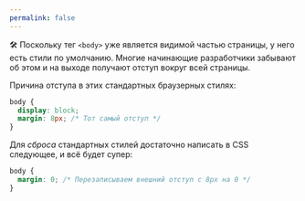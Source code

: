 ```yaml
---
permalink: false
---
```


🛠 Поскольку тег `<body>` уже является видимой частью страницы, у него есть стили по умолчанию. Многие начинающие разработчики забывают об этом и на выходе получают отступ вокруг всей страницы.

Причина отступа в этих стандартных браузерных стилях:

```css
body {
  display: block;
  margin: 8px; /* Тот самый отступ */
}
```

Для _сброса_ стандартных стилей достаточно написать в CSS следующее, и всё будет супер:

```css
body {
  margin: 0; /* Перезаписываем внешний отступ с 8px на 0 */
}
```
